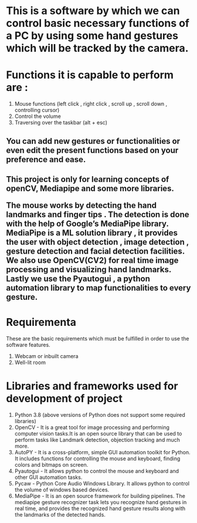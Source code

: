 # This is a software by which we can control basic necessary functions of a PC by using some hand gestures which will be tracked by the camera.

# Functions it is capable to perform are :
  1. Mouse functions (left click , right click , scroll up , scroll down , controlling cursor)
  2. Control the volume
  3. Traversing over the taskbar (alt + esc)

<h2>You can add new gestures or functionalities or even edit the present functions based on your preference and ease.<h2>

This project is only for learning concepts of openCV, Mediapipe and some more libraries. 

The mouse works by detecting the hand landmarks and finger tips . The detection is done with the help of Google’s MediaPipe library. MediaPipe is a ML solution library , it provides the user with object detection , image detection , gesture detection and facial detection facilities. We also use OpenCV(CV2) for real time image processing and visualizing hand landmarks. Lastly we use the Pyautogui , a python automation library to map functionalities to every gesture.

# Requirementa
These are the basic requirements which must be fulfilled in order to use the software features.  
  1. Webcam or inbuilt camera  
  2. Well-lit room

# Libraries and frameworks used for development of project
  1. Python 3.8 (above versions of Python does not support some required libraries)
  2. OpenCV - It is a great tool for image processing and performing computer vision tasks.It is an open source library that can be used to perform tasks like Landmark detection, objection tracking and much more.
  3. AutoPY - It is a cross-platform, simple GUI automation toolkit for Python. It includes functions for controlling the mouse and keyboard, finding colors and bitmaps on screen.
  4. Pyautogui - It allows python to control the mouse and keyboard and other GUI automation tasks.
  5. Pycaw - Python Core Audio Windows Library. It allows python to control the volume of windows based devices.
  6. MediaPipe - It is an open source framework for building pipelines. The mediapipe gesture  recognizer task lets you recognize hand gestures in real time, and provides the recognized hand gesture results along      with the landmarks of the detected hands.


